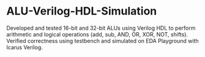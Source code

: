 # ALU-Verilog-HDL-Simulation
Developed and tested 16-bit and 32-bit ALUs using Verilog HDL to perform arithmetic and logical operations (add, sub, AND, OR, XOR, NOT, shifts). Verified correctness using testbench and simulated on EDA Playground with Icarus Verilog.
